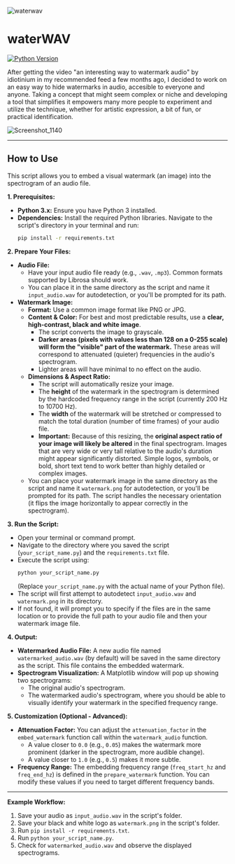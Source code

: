 
![waterwav](https://github.com/user-attachments/assets/70fad97b-c4f4-4f19-8c9c-3c1745ce8dc4)

# waterWAV

[![Python Version](https://img.shields.io/badge/python-3.9%2B-blue.svg)](https://www.python.org/)

After getting the video "an interesting way to watermark audio" by idiotinium in my recommended feed a few months ago, I decided to work on an easy way to hide watermarks in audio, accesible to everyone and anyone. Taking a concept that might seem complex or niche and developing a tool that simplifies it empowers many more people to experiment and utilize the technique, whether for artistic expression, a bit of fun, or practical identification.

![Screenshot_1140](https://github.com/user-attachments/assets/eeb0bc42-a95b-4ab6-b131-ea70fc462284)

---

## How to Use

This script allows you to embed a visual watermark (an image) into the spectrogram of an audio file.

**1. Prerequisites:**

*   **Python 3.x:** Ensure you have Python 3 installed.
*   **Dependencies:** Install the required Python libraries. Navigate to the script's directory in your terminal and run:
    ```bash
    pip install -r requirements.txt
    ```

**2. Prepare Your Files:**

*   **Audio File:**
    *   Have your input audio file ready (e.g., `.wav`, `.mp3`). Common formats supported by Librosa should work.
    *   You can place it in the same directory as the script and name it `input_audio.wav` for autodetection, or you'll be prompted for its path.
*   **Watermark Image:**
    *   **Format:** Use a common image format like PNG or JPG.
    *   **Content & Color:** For best and most predictable results, use a **clear, high-contrast, black and white image**.
        *   The script converts the image to grayscale.
        *   **Darker areas (pixels with values less than 128 on a 0-255 scale) will form the "visible" part of the watermark.** These areas will correspond to attenuated (quieter) frequencies in the audio's spectrogram.
        *   Lighter areas will have minimal to no effect on the audio.
    *   **Dimensions & Aspect Ratio:**
        *   The script will automatically resize your image.
        *   The **height** of the watermark in the spectrogram is determined by the hardcoded frequency range in the script (currently 200 Hz to 10700 Hz).
        *   The **width** of the watermark will be stretched or compressed to match the total duration (number of time frames) of your audio file.
        *   **Important:** Because of this resizing, the **original aspect ratio of your image will likely be altered** in the final spectrogram. Images that are very wide or very tall relative to the audio's duration might appear significantly distorted. Simple logos, symbols, or bold, short text tend to work better than highly detailed or complex images.
    *   You can place your watermark image in the same directory as the script and name it `watermark.png` for autodetection, or you'll be prompted for its path. The script handles the necessary orientation (it flips the image horizontally to appear correctly in the spectrogram).

**3. Run the Script:**

*   Open your terminal or command prompt.
*   Navigate to the directory where you saved the script (`your_script_name.py`) and the `requirements.txt` file.
*   Execute the script using:
    ```bash
    python your_script_name.py
    ```
    (Replace `your_script_name.py` with the actual name of your Python file).
*   The script will first attempt to autodetect `input_audio.wav` and `watermark.png` in its directory.
*   If not found, it will prompt you to specify if the files are in the same location or to provide the full path to your audio file and then your watermark image file.

**4. Output:**

*   **Watermarked Audio File:** A new audio file named `watermarked_audio.wav` (by default) will be saved in the same directory as the script. This file contains the embedded watermark.
*   **Spectrogram Visualization:** A Matplotlib window will pop up showing two spectrograms:
    *   The original audio's spectrogram.
    *   The watermarked audio's spectrogram, where you should be able to visually identify your watermark in the specified frequency range.

**5. Customization (Optional - Advanced):**

*   **Attenuation Factor:** You can adjust the `attenuation_factor` in the `embed_watermark` function call within the `watermark_audio` function.
    *   A value closer to `0.0` (e.g., `0.05`) makes the watermark more prominent (darker in the spectrogram, more audible change).
    *   A value closer to `1.0` (e.g., `0.5`) makes it more subtle.
*   **Frequency Range:** The embedding frequency range (`freq_start_hz` and `freq_end_hz`) is defined in the `prepare_watermark` function. You can modify these values if you need to target different frequency bands.

---

**Example Workflow:**

1.  Save your audio as `input_audio.wav` in the script's folder.
2.  Save your black and white logo as `watermark.png` in the script's folder.
3.  Run `pip install -r requirements.txt`.
4.  Run `python your_script_name.py`.
5.  Check for `watermarked_audio.wav` and observe the displayed spectrograms.

